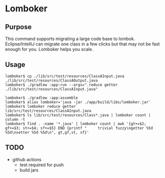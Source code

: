 # Lomboker

## Purpose

This command supports migrating a large code base to lombok. 
Eclipse/IntelliJ can migrate one class in a few clicks but that may not be fast enough for you.
Lomboker helps you scale.

## Usage

```
lomboker$ cp ./lib/src/test/resources/ClassAInput.java ./lib/src/test/resources/ClassAOutput.java
lomboker$ ./gradlew :app:run --args=".reduce getter ./lib/src/test/resources/ClassAInput.java"

lomboker$ ./gradlew :app:assemble
lomboker$ alias lomboker='java -jar ./app/build/libs/lomboker.jar'
lomboker$ lomboker reduce getter lib/src/test/resources/ClassAInput.java
lomboker$ ls lib/src/test/resources/Class*.java | lomboker count | column -t
lomboker$ find . -name '*.java' | lomboker count | awk '{gt+=$2; gf+=$3; st+=$4; sf+=$5} END {printf "     trivial fuzzy\ngetter %5d %5d\nsetter %5d %5d\n", gt,gf,st, sf}'
```


## TODO
- github actions
   - test required for push
   - build jars
